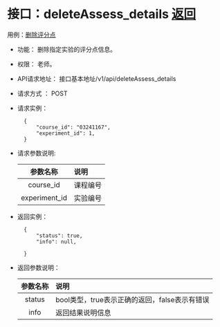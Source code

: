 # 接口：deleteAssess_details  [返回](../../README.md)
用例：[删除评分点](../用例/删除评分点.md)

- 功能：
    删除指定实验的评分点信息。
    
- 权限：
    老师。    
    
- API请求地址： 
    接口基本地址/v1/api/deleteAssess_details

- 请求方式 ：
    POST

- 请求实例：

        {
            "course_id": "03241167",
            "experiment_id": 1,
        }    
    
        
- 请求参数说明:        

  |参数名称|说明|
  |:---------:|:--------------------------------------------------------|      
  |course_id|课程编号|
  |experiment_id|实验编号|  
  
- 返回实例：

        {         
            "status": true,
            "info": null,    

        }
 
- 返回参数说明： 
 
  |参数名称|说明|
  |:---------:|:--------------------------------------------------------|      
  |status|bool类型，true表示正确的返回，false表示有错误|
  |info|返回结果说明信息|

